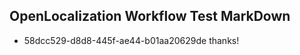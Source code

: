 ## OpenLocalization Workflow Test MarkDown
* 58dcc529-d8d8-445f-ae44-b01aa20629de 
thanks!<!--HONumber=Mar16_HO2-->
